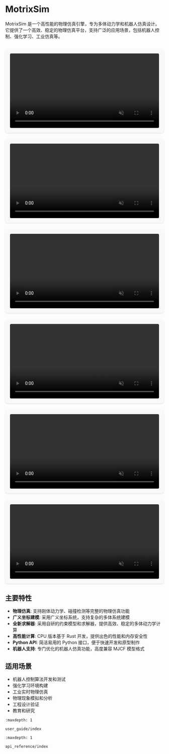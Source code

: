 # MotrixSim

MotrixSim 是一个高性能的物理仿真引擎，专为多体动力学和机器人仿真设计。它提供了一个高效、稳定的物理仿真平台，支持广泛的应用场景，包括机器人控制、强化学习、工业仿真等。

<style>
.video-grid {
  display: grid;
  grid-template-columns: repeat(auto-fill, minmax(300px, 1fr));
  gap: 20px;
  margin: 30px 0;
}
.video-item {
  background: #f8f9fa;
  padding: 15px;
  border-radius: 8px;
  box-shadow: 0 2px 4px rgba(0,0,0,0.1);
}
.video-item video {
  width: 100%;
  border-radius: 4px;
}
</style>

<div class="video-grid">
  <div class="video-item">
    <video loop muted playsinline autoplay style="width: 100%;">
        <source src="_static/videos/t1.mp4" type="video/mp4">
    </video>
  </div>
  <div class="video-item">
    <video loop muted playsinline autoplay style="width: 100%;">
        <source src="_static/videos/gyroscope_motrixsim.mp4" type="video/mp4">
    </video>
  </div>
  <div class="video-item">
    <video loop muted playsinline autoplay style="width: 100%;">
        <source src="_static/videos/go1.mp4" type="video/mp4">
    </video>
  </div>
  <div class="video-item">
    <video loop muted playsinline autoplay style="width: 100%;">
        <source src="_static/videos/arm.mp4" type="video/mp4">
    </video>
  </div>
  <div class="video-item">
    <video loop muted playsinline autoplay style="width: 100%;">
        <source src="_static/videos/gyro_no_gravity.mp4" type="video/mp4">
    </video>
  </div>
  <div class="video-item">
    <video loop muted playsinline autoplay style="width: 100%;">
        <source src="_static/videos/store_motrixsim.mp4" type="video/mp4">
    </video>
  </div>

</div>

## 主要特性

-   **物理仿真**: 支持刚体动力学、碰撞检测等完整的物理仿真功能
-   **广义坐标建模**: 采用广义坐标系统，支持复杂的多体系统建模
-   **全新求解器**: 采用自研的约束模型和求解器，提供高效、稳定的多体动力学计算
-   **高性能计算**: CPU 版本基于 Rust 开发，提供出色的性能和内存安全性
-   **Python API**: 简洁易用的 Python 接口，便于快速开发和原型制作
-   **机器人支持**: 专门优化的机器人仿真功能，高度兼容 MJCF 模型格式

## 适用场景

-   机器人控制算法开发和测试
-   强化学习环境构建
-   工业实时物理仿真
-   物理现象模拟和分析
-   工程设计验证
-   教育和研究

```{toctree}
:maxdepth: 1

user_guide/index
```

```{toctree}
:maxdepth: 1

api_reference/index
```
